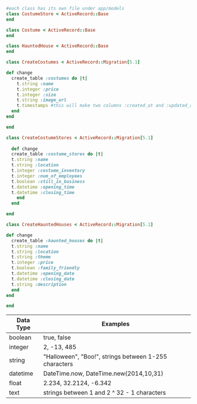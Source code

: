 

```ruby
#each class has its own file under app/models
class CostumeStore < ActiveRecord::Base
end

class Costume < ActiveRecord::Base
end

class HauntedHouse < ActiveRecord::Base
end
```

```ruby
class CreateCostumes < ActiveRecord::Migration[5.1]

def change
  create_table :costumes do |t|
    t.string :name
    t.integer :price
    t.integer :size
    t.string :image_url
    t.timestamps #this will make two columns :created_at and :updated_at
  end
end

end
```

```ruby
class CreateCostumeStores < ActiveRecord::Migration[5.1]
  
  def change
  create_table :costume_stores do |t|
  t.string :name
  t.string :location
  t.integer :costume_inventory
  t.integer :num_of_employees
  t.boolean :still_in_business
  t.datetime :opening_time
  t.datetime :closing_time
    end
  end

end
```

```ruby
class CreateHauntedHouses < ActiveRecord::Migration[5.1]

def change
  create_table :haunted_houses do |t|
  t.string :name
  t.string :location
  t.string :theme
  t.integer :price
  t.boolean :family_friendly
  t.datetime :opening_date
  t.datetime :closing_date
  t.string :description
  end
end

end
```

| Data Type | Examples                                              |
| --------- | ----------------------------------------------------- |
| boolean   | true, false                                           |
| integer   | 2, -13, 485                                           |
| string    | "Halloween", "Boo!", strings between 1-255 characters |
| datetime  | DateTime.now, DateTime.new(2014,10,31)                |
| float     | 2.234, 32.2124, -6.342                                |
| text      | strings between 1 and 2 ^ 32 - 1 characters           |